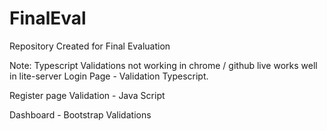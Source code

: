 # FinalEval
Repository Created for Final Evaluation 

Note: Typescript Validations not working in chrome / github live works well in lite-server
Login Page - Validation  Typescript.

Register page Validation - Java Script

Dashboard - Bootstrap Validations
